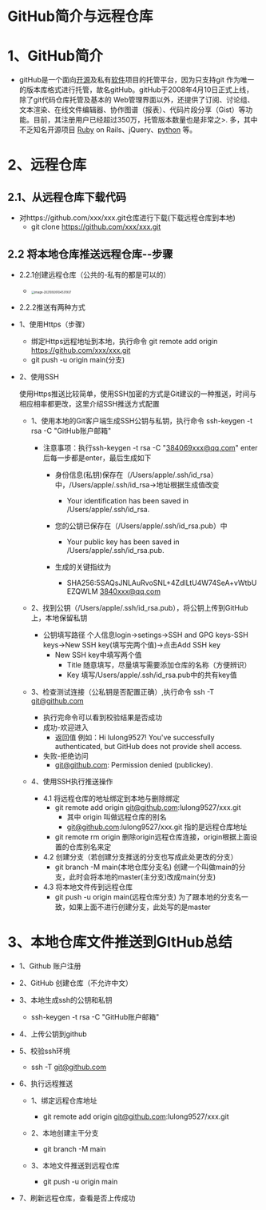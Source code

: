 # GitHub简介与远程仓库

# 1、GitHub简介

+  gitHub是一个面向[开源](https://link.jianshu.com?t=https%3A%2F%2Fbaike.baidu.com%2Fitem%2F%25E5%25BC%2580%25E6%25BA%2590%2F20720669)及私有[软件](https://link.jianshu.com?t=https%3A%2F%2Fbaike.baidu.com%2Fitem%2F%25E8%25BD%25AF%25E4%25BB%25B6%2F12053)项目的托管平台，因为只支持git 作为唯一的版本库格式进行托管，故名gitHub。gitHub于2008年4月10日正式上线，除了git代码仓库托管及基本的 Web管理界面以外，还提供了订阅、讨论组、文本渲染、在线文件编辑器、协作图谱（报表）、代码片段分享（Gist）等功能。目前，其注册用户已经超过350万，托管版本数量也是非常之>. 多，其中不乏知名开源项目 [Ruby](https://link.jianshu.com?t=https%3A%2F%2Fbaike.baidu.com%2Fitem%2FRuby%2F11419) on Rails、jQuery、[python](https://link.jianshu.com?t=https%3A%2F%2Fbaike.baidu.com%2Fitem%2Fpython%2F407313) 等。

# 2、远程仓库

## 2.1、从远程仓库下载代码

+ 对https://github.com/xxx/xxx.git仓库进行下载(下载远程仓库到本地)
  + git clone https://github.com/xxx/xxx.git

## 2.2 将本地仓库推送远程仓库--步骤

+ 2.2.1创建远程仓库（公共的-私有的都是可以的）
  + <img src="/Users/apple/Library/Application Support/typora-user-images/image-20210926104531937.png" alt="image-20210926104531937" style="zoom:40%;" />

+  2.2.2推送有两种方式

  + 1、使用Https（步骤）

    + 绑定Https远程地址到本地，执行命令 git remote add origin https://github.com/xxx/xxx.git
    + git push -u origin main(分支)

  + 2、使用SSH

    使用Https推送比较简单，使用SSH加密的方式是Git建议的一种推送，时间与相应相率都更改，这里介绍SSH推送方式配置

    + 1、使用本地的Git客户端生成SSH公钥与私钥，执行命令 ssh-keygen -t rsa -C "GitHub账户邮箱"

      + 注意事项：执行ssh-keygen -t rsa -C "384069xxx@qq.com" enter后每一步都是enter，最后生成如下

        + 身份信息(私钥)保存在（/Users/apple/.ssh/id_rsa）中，/Users/apple/.ssh/id_rsa->地址根据生成值改变
          + Your identification has been saved in /Users/apple/.ssh/id_rsa.   

        + 您的公钥已保存在（/Users/apple/.ssh/id_rsa.pub）中
          + Your public key has been saved in /Users/apple/.ssh/id_rsa.pub.

        + 生成的关键指纹为
          + SHA256:5SAQsJNLAuRvoSNL+4ZdlLtU4W74SeA+vWtbUEZQWLM 3840xxx@qq.com

    + 2、找到公钥（/Users/apple/.ssh/id_rsa.pub），将公钥上传到GitHub上，本地保留私钥

      + 公钥填写路径 个人信息login->setings->SSH and GPG keys-SSH keys->New SSH key(填写完两个值)->点击Add SSH key
        + New SSH key中填写两个值
          + Title 随意填写，尽量填写需要添加仓库的名称（方便辨识）
          + Key 填写/Users/apple/.ssh/id_rsa.pub中的共有key值

    + 3、检查测试连接（公私钥是否配置正确）,执行命令 ssh -T git@github.com

      + 执行完命令可以看到校验结果是否成功
      + 成功-欢迎进入
        + 返回值 例如：Hi lulong9527! You've successfully authenticated, but GitHub does not provide shell access.
      + 失败-拒绝访问
        + git@github.com: Permission denied (publickey).

    + 4、使用SSH执行推送操作

      + 4.1 将远程仓库的地址绑定到本地与删除绑定
        + git remote add origin git@github.com:lulong9527/xxx.git
          + 其中 origin 叫做远程仓库的别名
          + git@github.com:lulong9527/xxx.git   指的是远程仓库地址
        +  git remote rm origin   删除origin远程仓库连接，origin根据上面设置的仓库别名来定
      + 4.2 创建分支（若创建分支推送的分支也写成此处更改的分支）
        + git branch -M main(本地仓库分支名)   创建一个叫做main的分支，此时会将本地的master(主分支)改成main(分支)
      + 4.3 将本地文件传到远程仓库
        + git push -u origin main(远程仓库分支)   为了跟本地的分支名一致，如果上面不进行创建分支，此处写的是master

# 3、本地仓库文件推送到GItHub总结

+ 1、Github 账户注册 

+ 2、GitHub 创建仓库（不允许中文）
+ 3、本地生成ssh的公钥和私钥
  +  ssh-keygen -t rsa -C "GitHub账户邮箱"

+ 4、上传公钥到github
+ 5、校验ssh环境
  + ssh -T git@github.com

+ 6、执行远程推送

  + 1、绑定远程仓库地址
    + git remote add origin git@github.com:lulong9527/xxx.git
  + 2、本地创建主干分支
    + git branch -M main

  + 3、本地文件推送到远程仓库
    + git push -u origin main

+ 7、刷新远程仓库，查看是否上传成功
